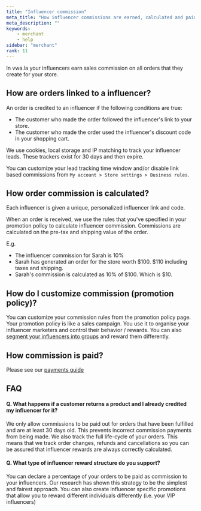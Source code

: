 ```yaml
---
title: "Influencer commission"
meta_title: "How influencer commissions are earned, calculated and paid?"
meta_description: ""
keywords:
    - merchant
    - help
sidebar: "merchant"
rank: 11
---
```


In vwa.la your influencers earn sales commission on all orders that they create for your store.

## How are orders linked to a influencer?

An order is credited to an influencer if the following conditions are true:

-  The customer who made the order followed the influencer's link to your store.
-  The customer who made the order used the influencer's discount code in your shopping cart.

We use cookies, local storage and IP matching to track your influencer leads. These trackers exist for 30 days and then expire.

You can customize your lead tracking time window and/or disable link based commissions from `My account > Store settings > Business rules`.

## How order commission is calculated?

Each influencer is given a unique, personalized influencer link and code.

When an order is received, we use the rules that you've specified in your promotion policy to calculate influencer commission. Commissions are calculated on the pre-tax and shipping value of the order.

E.g.

-  The influencer commission for Sarah is 10%
-  Sarah has generated an order for the store worth $100. $110 including taxes and shipping.
-  Sarah's commission is calculated as 10% of $100. Which is $10.

## How do I customize commission (promotion policy)?

You can customize your commission rules from the promotion policy page. Your promotion policy is like a sales campaign. You use it to organise your influencer marketers and control their behavior / rewards. You can also [segment your influencers into groups](/merchant/influencer-group-specific-commission/) and reward them differently.  

## How commission is paid?

Please see our [payments guide](/merchant/paying-commission)

## FAQ

#### Q. What happens if a customer returns a product and I already credited my influencer for it?

We only allow commissions to be paid out for orders that have been fulfilled and are at least 30 days old. This prevents incorrect commission payments from being made. We also track the full life-cycle of your orders. This means that we track order changes, refunds and cancellations so you can be assured that influencer rewards are always correctly calculated.

#### Q. What type of influencer reward structure do you support?

You can declare a percentage of your orders to be paid as commission to your influencers. Our research has shown this strategy to be the simplest and fairest approach. You can also create influencer specific promotions that allow you to reward different individuals differently (i.e. your VIP influencers)